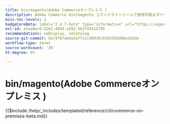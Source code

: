 ```yaml
---
title: bin/magento(Adobe Commerceオンプレミス )
description: Adobe Commerce bin/magento コマンドラインツールで使用可能なすべてのコマンド、引数、オプションについて説明します。
mini-toc-levels: 1
badgeCoreBeta: label="2.4.7-beta" type="informative" url="https://experienceleague.adobe.com/docs/commerce-operations/release/notes/adobe-commerce/2-4-7.html"
exl-id: a5aa0ec0-52b2-409d-a192-5b37d2414795
recommendations: noDisplay, noCatalog
source-git-commit: 9a74f87e0da5a7f11cd0930c8265556d80e3d1de
workflow-type: tm+mt
source-wordcount: '35'
ht-degree: 0%

---
```


# bin/magento(Adobe Commerceオンプレミス )

{{$include /help/_includes/templated/reference/cli/commerce-on-premises-beta.md}}
